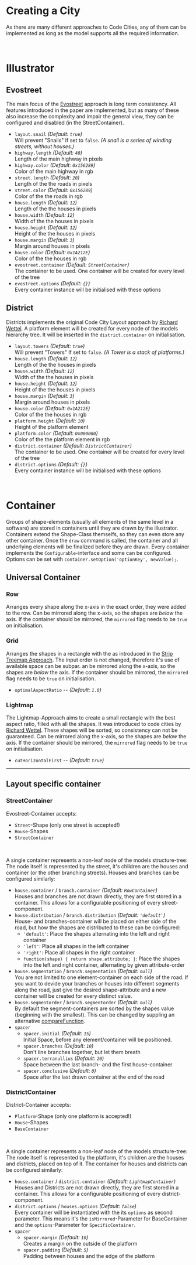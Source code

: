 # Creating a City
As there are many different approaches to Code Cities, any of them can be implemented as long as the model supports all the required information.

<br />

# Illustrator

## Evostreet
The main focus of the [Evostreet][ConsistentCitiesPaper] approach is long term consistency. All features introduced in the paper are implemented, but as many of these also increase the complexity and impair the general view, they can be configured and disabled (in the StreetContainer).

 * `layout.snail` _(Default: `true`)_<br />
    Will prevent "Snails" If set to `false`. _(A snail is a series of winding streets, without houses.)_
 * `highway.length` _(Default: `40`)_ <br />
    Length of the main highway in pixels
 * `highway.color` _(Default: `0x156289`)_ <br />
    Color of the main highway in rgb
 * `street.length` _(Default: `20`)_ <br />
    Length of the the roads in pixels
 * `street.color` _(Default: `0x156289`)_ <br />
    Color of the the roads in rgb
 * `house.length` _(Default: `12`)_ <br />
    Length of the the houses in pixels
 * `house.width` _(Default: `12`)_ <br />
    Width of the the houses in pixels
 * `house.height` _(Default: `12`)_ <br />
    Height of the the houses in pixels
 * `house.margin` _(Default: `3`)_ <br />
    Margin around houses in pixels
 * `house.color` _(Default: `0x1A212E`)_ <br />
    Color of the the houses in rgb
 * `evostreet.container` _(Default: `StreetContainer`)_ <br />
    The container to be used. One container will be created for every level of the tree
 * `evostreet.options` _(Default: `{}`)_ <br />
    Every container instance will be initialised with these options


## District
Districts implements the original Code City Layout approach by [Richard Wettel][WettelCodeCitieIO]. A platform element will be created for every node of the models hierarchy tree. It will be inserted in the `district.container` on initialisation.

 * `layout.towers` _(Default: `true`)_<br />
    Will prevent "Towers" If set to `false`. _(A Tower is a stack of platforms.)_
 * `house.length` _(Default: `12`)_ <br />
    Length of the the houses in pixels
 * `house.width` _(Default: `12`)_ <br />
    Width of the the houses in pixels
 * `house.height` _(Default: `12`)_ <br />
    Height of the the houses in pixels
 * `house.margin` _(Default: `3`)_ <br />
    Margin around houses in pixels
 * `house.color` _(Default: `0x1A212E`)_ <br />
    Color of the the houses in rgb
 * `platform.height` _(Default: `10`)_ <br />
    Height of the platform element
 * `platform.color` _(Default: `0x000000`)_ <br />
    Color of the the platform element in rgb
 * `district.container` _(Default: `DistrictContainer`)_ <br />
    The container to be used. One container will be created for every level of the tree
 * `district.options` _(Default: `{}`)_ <br />
    Every container instance will be initialised with these options

<br />

# Container
Groups of shape-elements (usually all elements of the same level in a software) are stored in containers until they are drawn by the illustrator. Containers extend the Shape-Class themselfs, so they can even store any other container. Once the `draw` command is called, the container and all underlying elements will be finalized before they are drawn.
Every container implements the `Configurable`-interface and some can be configured. Options can be set with `container.setOption('optionKey', newValue);`.

## Universal Container

### Row
Arranges every shape along the x-axis in the exact order, they were added to the row.
Can be mirrored along the x-axis, so the shapes are *below* the axis. If the container should be mirrored, the `mirrored` flag needs to be `true` on initialisation.

### Grid
Arranges the shapes in a rectangle with the as introduced in the [Strip Treemap Approach][StripTreemaps]. The input order is not changed, therefore it's use of available space can be subpar.
an be mirrored along the x-axis, so the shapes are *below* the axis. If the container should be mirrored, the `mirrored` flag needs to be `true` on initialisation.
 * `optimalAspectRatio` --  _(Default: `1.0`)_

### Lightmap
The Lightmap-Approach aims to create a small rectangle with the best aspect ratio, filled with all the shapes. It was introduced to code cities by [Richard Wettel][WettelPub]. These shapes will be sorted, so consistency can not be guaranteed.
Can be mirrored along the x-axis, so the shapes are *below* the axis. If the container should be mirrored, the `mirrored` flag needs to be `true` on initialisation.
 * `cutHorizontalFirst` --  _(Default: `true`)_

------------------------

## Layout specific container

### StreetContainer
Evostreet-Container accepts:
 * `Street`-Shape (only one street is accepted!)
 * `House`-Shapes
 * `StreetContainer`

<br />

A single container represents a non-leaf node of the models structure-tree: The node itself is represented by the street, it's children are the houses and container (or the other branching streets). Houses and branches can be configured similarly:
 * `house.container` / `branch.container` _(Default: `RowContainer`)_ <br />
   Houses and branches are not drawn directly, they are first stored in a container. This allows for a configurable positioning of every street-component.
 * `house.distribution` / `branch.distribution` _(Default: `'default'`)_ <br />
   House- and branches-container will be placed on either side of the road, but how the shapes are distributed to these can be configured:
    * `'default'`: Place the shapes alternating into the left and right container
    * `'left'`: Place all shapes in the left container
    * `'right'`: Place all shapes in the right container
    * `function(shape) { return shape.attribute; }`: Place the shapes into the left and right container, alternating by given attribute-order
 * `house.segmentation` / `branch.segmentation` _(Default: `null`)_ <br />
   You are not limited to one element-container on each side of the road. If you want to devide your branches or houses into different segments along the road, just give the desired shape-attribute and a new container will be created for every distinct value.
 * `house.segmentorder` / `branch.segmentorder` _(Default: `null`)_ <br />
   By default the segment-containers are sorted by the shapes value (beginning with the smallest). This can be changed by suppling an alternative [compareFunction][JSCompare].
 * `spacer`
   * `spacer.initial` _(Default: `15`)_ <br />
     Initial Space, before any element/container will be positioned.
   * `spacer.branches` _(Default: `10`)_ <br />
     Don't line branches together, but let them breath
   * `spacer.terranullius` _(Default: `20`)_ <br />
     Space between the last branch- and the first house-container
   * `spacer.conclusive` _(Default: `0`)_ <br />
     Space after the last drawn container at the end of the road


### DistrictContainer
District-Container accepts:
 * `Platform`-Shape (only one platform is accepted!)
 * `House`-Shapes
 * `BaseContainer`

 <br />

 A single container represents a non-leaf node of the models structure-tree: The node itself is represented by the platform, it's children are the houses and districts, placed on top of it. The container for houses and districts can be configured similarly:
* `house.container` / `district.container` _(Default: `LightmapContainer`)_ <br />
   Houses and Districts are not drawn directly, they are first stored in a container. This allows for a configurable positioning of every district-component.
* `district.options` / `houses.options`  _(Default: `false`)_ <br />
  Every container will be instantiated with the its `options` as second parameter. This means it's the `isMirrored`-Parameter for BaseContainer and the `options`-Parameter for `SpecificContainer`.
 * `spacer`
   * `spacer.margin` _(Default: `10`)_ <br />
     Creates a margin on the outside of the platform
   * `spacer.padding` _(Default: `5`)_ <br />
     Padding between houses and the edge of the platform

<br />

[//]: #
   [ConsistentCitiesPaper]: <https://opus4.kobv.de/opus4-btu/frontdoor/index/index/docId/1681>
   [WettelCodeCitieIO]: <http://wettel.github.io/codecity.html>
   [StripTreemaps]: <http://hcil2.cs.umd.edu/trs/2001-18/2001-18.html>
   [WettelPub]: <http://wettel.github.io/publications.html>
   [JSCompare]: <http://www.w3schools.com/jsref/jsref_sort.asp>
